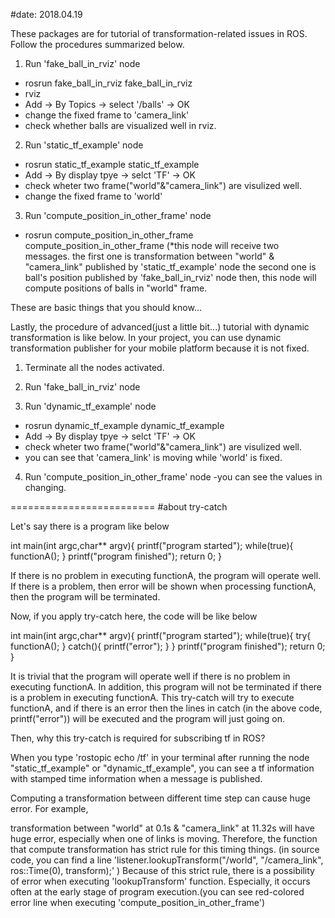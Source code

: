 #date: 2018.04.19

These packages are for tutorial of transformation-related issues in ROS. 
Follow the procedures summarized below.

1. Run 'fake_ball_in_rviz' node

- rosrun fake_ball_in_rviz fake_ball_in_rviz
- rviz
- Add -> By Topics -> select '/balls' -> OK
- change the fixed frame to 'camera_link'
- check whether balls are visualized well in rviz. 

2. Run 'static_tf_example' node

- rosrun static_tf_example static_tf_example
- Add -> By display tpye -> selct 'TF' -> OK
- check wheter two frame("world"&"camera_link") are visulized well.
- change the fixed frame to 'world'

3. Run 'compute_position_in_other_frame' node

- rosrun compute_position_in_other_frame compute_position_in_other_frame 
(*this node will receive two messages. 
the first one is transformation between "world" & "camera_link" published by 'static_tf_example' node
the second one is ball's position published by 'fake_ball_in_rviz' node
then, this node will compute positions of balls in "world" frame. 

These are basic things that you should know...

Lastly, the procedure of advanced(just a little bit...) tutorial with dynamic transformation is like below.
In your project, you can use dynamic transformation publisher for your mobile platform because it is not fixed. 

1. Terminate all the nodes activated.

2. Run 'fake_ball_in_rviz' node

3. Run 'dynamic_tf_example' node
- rosrun dynamic_tf_example dynamic_tf_example
- Add -> By display tpye -> selct 'TF' -> OK
- check wheter two frame("world"&"camera_link") are visulized well.
- you can see that 'camera_link' is moving while 'world' is fixed. 

4. Run 'compute_position_in_other_frame' node
-you can see the values in changing.

=========================
#about try-catch 

Let's say there is a program like below


int main(int argc,char** argv){
	printf("program started");
	while(true){
		functionA();
	}
	printf("program finished");
	return 0;
}


If there is no problem in executing functionA, the program will operate well.
If there is a problem, then error will be shown when processing functionA, then the program will be terminated. 

Now, if you apply try-catch here, the code will be like below


int main(int argc,char** argv){
	printf("program started");
	while(true){
		try{
			functionA();
		}
		catch(){
			printf("error");
		}
	}
	printf("program finished");
	return 0;
}


It is trivial that the program will operate well if there is no problem in executing functionA.
In addition, this program will not be terminated if there is a problem in executing functionA. 
This try-catch will try to execute functionA, and if there is an error then the lines in catch (in the above code, printf("error")) will be executed and the program will just going on.

Then, why this try-catch is required for subscribing tf in ROS? 

When you type 'rostopic echo /tf' in your terminal after running the node "static_tf_example" or "dynamic_tf_example", 
you can see a tf information with stamped time information when a message is published. 

Computing a transformation between different time step can cause huge error. For example, 

transformation between "world" at 0.1s & "camera_link" at 11.32s will have huge error, especially when one of links is moving.
Therefore, the function that compute transformation has strict rule for this timing things. 
(in source code, you can find a line
'listener.lookupTransform("/world", "/camera_link", ros::Time(0), transform);' )
Because of this strict rule, there is a possibility of error when executing 'lookupTransform' function. Especially, it occurs often at the early stage of program execution.(you can see red-colored error line when executing 'compute_position_in_other_frame')




















